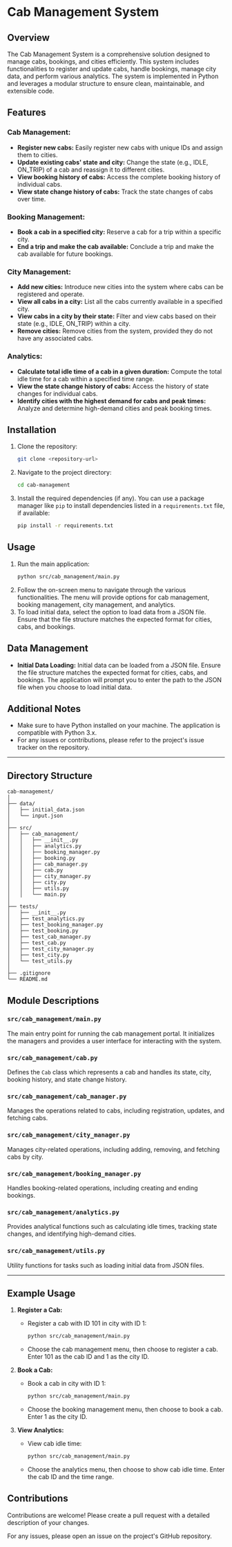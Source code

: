 # Cab Management System

## Overview
The Cab Management System is a comprehensive solution designed to manage cabs, bookings, and cities efficiently. This system includes functionalities to register and update cabs, handle bookings, manage city data, and perform various analytics. The system is implemented in Python and leverages a modular structure to ensure clean, maintainable, and extensible code.

## Features
### Cab Management:
- **Register new cabs:** Easily register new cabs with unique IDs and assign them to cities.
- **Update existing cabs' state and city:** Change the state (e.g., IDLE, ON_TRIP) of a cab and reassign it to different cities.
- **View booking history of cabs:** Access the complete booking history of individual cabs.
- **View state change history of cabs:** Track the state changes of cabs over time.

### Booking Management:
- **Book a cab in a specified city:** Reserve a cab for a trip within a specific city.
- **End a trip and make the cab available:** Conclude a trip and make the cab available for future bookings.

### City Management:
- **Add new cities:** Introduce new cities into the system where cabs can be registered and operate.
- **View all cabs in a city:** List all the cabs currently available in a specified city.
- **View cabs in a city by their state:** Filter and view cabs based on their state (e.g., IDLE, ON_TRIP) within a city.
- **Remove cities:** Remove cities from the system, provided they do not have any associated cabs.

### Analytics:
- **Calculate total idle time of a cab in a given duration:** Compute the total idle time for a cab within a specified time range.
- **View the state change history of cabs:** Access the history of state changes for individual cabs.
- **Identify cities with the highest demand for cabs and peak times:** Analyze and determine high-demand cities and peak booking times.

## Installation
1. Clone the repository:
   ```bash
   git clone <repository-url>
   ```
2. Navigate to the project directory:
   ```bash
   cd cab-management
   ```
3. Install the required dependencies (if any). You can use a package manager like `pip` to install dependencies listed in a `requirements.txt` file, if available:
   ```bash
   pip install -r requirements.txt
   ```

## Usage
1. Run the main application:
   ```bash
   python src/cab_management/main.py
   ```
2. Follow the on-screen menu to navigate through the various functionalities. The menu will provide options for cab management, booking management, city management, and analytics.
3. To load initial data, select the option to load data from a JSON file. Ensure that the file structure matches the expected format for cities, cabs, and bookings.

## Data Management
- **Initial Data Loading:** Initial data can be loaded from a JSON file. Ensure the file structure matches the expected format for cities, cabs, and bookings. The application will prompt you to enter the path to the JSON file when you choose to load initial data.

## Additional Notes
- Make sure to have Python installed on your machine. The application is compatible with Python 3.x.
- For any issues or contributions, please refer to the project's issue tracker on the repository.

---

## Directory Structure
```
cab-management/
│
├── data/
│   ├── initial_data.json
│   └── input.json
│
├── src/
│   ├── cab_management/
│   │   ├── __init__.py
│   │   ├── analytics.py
│   │   ├── booking_manager.py
│   │   ├── booking.py
│   │   ├── cab_manager.py
│   │   ├── cab.py
│   │   ├── city_manager.py
│   │   ├── city.py
│   │   ├── utils.py
│   │   └── main.py
│
├── tests/
│   ├── __init__.py
│   ├── test_analytics.py
│   ├── test_booking_manager.py
│   ├── test_booking.py
│   ├── test_cab_manager.py
│   ├── test_cab.py
│   ├── test_city_manager.py
│   ├── test_city.py
│   └── test_utils.py
│
├── .gitignore
└── README.md
```

## Module Descriptions

### `src/cab_management/main.py`
The main entry point for running the cab management portal. It initializes the managers and provides a user interface for interacting with the system.

### `src/cab_management/cab.py`
Defines the `Cab` class which represents a cab and handles its state, city, booking history, and state change history.

### `src/cab_management/cab_manager.py`
Manages the operations related to cabs, including registration, updates, and fetching cabs.

### `src/cab_management/city_manager.py`
Manages city-related operations, including adding, removing, and fetching cabs by city.

### `src/cab_management/booking_manager.py`
Handles booking-related operations, including creating and ending bookings.

### `src/cab_management/analytics.py`
Provides analytical functions such as calculating idle times, tracking state changes, and identifying high-demand cities.

### `src/cab_management/utils.py`
Utility functions for tasks such as loading initial data from JSON files.

---

## Example Usage
1. **Register a Cab:**
   - Register a cab with ID 101 in city with ID 1:
     ```bash
     python src/cab_management/main.py
     ```
   - Choose the cab management menu, then choose to register a cab. Enter 101 as the cab ID and 1 as the city ID.

2. **Book a Cab:**
   - Book a cab in city with ID 1:
     ```bash
     python src/cab_management/main.py
     ```
   - Choose the booking management menu, then choose to book a cab. Enter 1 as the city ID.

3. **View Analytics:**
   - View cab idle time:
     ```bash
     python src/cab_management/main.py
     ```
   - Choose the analytics menu, then choose to show cab idle time. Enter the cab ID and the time range.


## Contributions
Contributions are welcome! Please create a pull request with a detailed description of your changes.

For any issues, please open an issue on the project's GitHub repository.